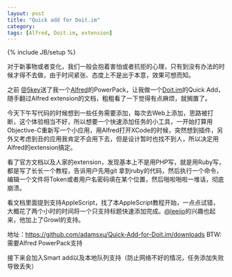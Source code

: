 ```yaml
---
layout: post
title: "Quick add for Doit.im"
category:
tags: [Alfred, Doit.im, extension]
---
```

{% include JB/setup %}

对于新事物或者变化，我们一般会抱着害怕或者抗拒的心理，只有到没有办法的时候才得不去做，由于时间紧张、态度上不是出于本意，效果可想而知。

之前 [@5key](https://twitter.com/#!/@5key)送了我一个[Alfred](www.alfredapp.com/)的PowerPack，让我做一个[Doit.im](http://doit.im/)的Quick Add，随手翻过Alfred extension的文档，粗粗看了一下觉得有点麻烦，就搁置了。

今天下午写代码的时候想到一些任务需要添加，每次去Web上添加，思路被打断，这个体验相当不好，所以想要一个快速添加任务的小工具，一开始打算用Objective-C重新写一个小应用，用Alfred打开XCode的时候，突然想到插件，另外又考虑到丑的应用我肯定不会用下去，但是设计暂时也找不到人，所以决定用Alfred的extension搞定。

看了官方文档以及人家的extension，发现基本上不是用PHP写，就是用Ruby写，都是写了长长一个教程，告诉用户先用git 拿到ruby的代码，然后执行一个命令，编辑一个文件将Token或者用户名密码填在某个位置，然后啪啦啪啦一堆话，彻底崩溃。

看文档里面提到支持AppleScript，找了本AppleScript教程开始，一点点试错，大概花了两个小时的时间将一个只支持标题快速添加完成。[@leeiio](https://twitter.com/#!/@leeiio)的兴趣也起来，他加上了Growl的支持。

地址：https://github.com/adamsxu/Quick-Add-for-Doit.im/downloads
BTW: 需要Alfred PowerPack支持

接下来会加入Smart add以及本地队列支持（防止网络不好的情况，任务添加失败导致丢失）